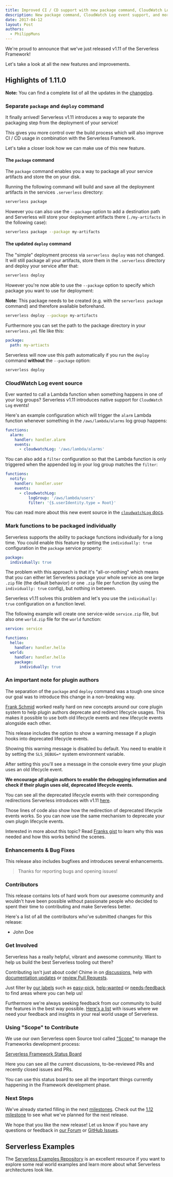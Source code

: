```yaml
---
title: Improved CI / CD support with new package command, CloudWatch Log event support with Serverless v1.11
description: New package command, CloudWatch Log event support, and more in the Serverless Framework v1.11 release.
date: 2017-04-12
layout: Post
authors:
  - PhilippMuns
---
```


We're proud to announce that we've just released v1.11 of the Serverless Framework!

Let's take a look at all the new features and improvements.

## Highlights of 1.11.0

**Note:** You can find a complete list of all the updates in the [changelog](https://github.com/serverless/serverless/blob/master/CHANGELOG.md).

### Separate `package` and `deploy` command

It finally arrived! Serverless v1.11 introduces a way to separate the packaging step from the deployment of your service!

This gives you more control over the build process which will also improve CI / CD usage in combination with the Serverless Framework.

Let's take a closer look how we can make use of this new feature.

#### The `package` command

The `package` command enables you a way to package all your service artifacts and store the on your disk.

Running the following command will build and save all the deployment artifacts in the services `.serverless` directory:

```bash
serverless package
```

However you can also use the `--package` option to add a destination path and Serverless will store your deployment artifacts there (`./my-artifacts` in the following case):

```bash
serverless package --package my-artifacts
```

#### The updated `deploy` command

The "simple" deployment process via `serverless deploy` was not changed. It will still package all your artifacts, store them in the `.serverless` directory and deploy your service after that:

```bash
serverless deploy
```

However you're now able to use the `--package` option to specify which package you want to use for deployment:

**Note:** This package needs to be created (e.g. with the `serverless package` command) and therefore available beforehand.

```bash
serverless deploy --package my-artifacts
```

Furthermore you can set the path to the package directory in your `serverless.yml` file like this:

```yml
package:
  path: my-artiacts
```

Serverless will now use this path automatically if you run the `deploy` command **without** the `--package` option:

```bash
serverless deploy
```

### CloudWatch Log event source

Ever wanted to call a Lambda function when something happens in one of your log groups? Serverless v1.11 introduces native support for `CloudWatch Log` events!

Here's an example configuration which will trigger the `alarm` Lambda function whenever something in the `/aws/lambda/alarms` log group happens:

```yml
functions:
  alarm:
    handler: handler.alarm
    events:
      - cloudwatchLog: '/aws/lambda/alarms'
```

You can also add a `filter` configuration so that the Lambda function is only triggered when the appended log in your log group matches the `filter`:

```yml
functions:
  notify:
    handler: handler.user
    events:
      - cloudwatchLog:
          logGroup: '/aws/lambda/users'
          filter: '{$.userIdentity.type = Root}'
```

You can read more about this new event source in the [`cloudwatchLog` docs](https://serverless.com/framework/docs/providers/aws/events/cloudwatch-log/).

### Mark functions to be packaged individually

Serverless supports the ability to package functions individually for a long time. You could enable this feature by setting the `individually: true` configuration in the `package` service property:

```yml
package:
  individually: true
```

The problem with this approach is that it's "all-or-nothing" which means that you can either let Serverless package your whole service as one large `.zip` file (the default behavior) or one `.zip` file per function (by using the `individually: true` config), but nothing in between.

Serverless v1.11 solves this problem and let's you use the `individually: true` configuration on a function level.

The following example will create one service-wide `service.zip` file, but also one `world.zip` file for the `world` function:

```yml
service: service

functions:
  hello:
    handler: handler.hello
  world:
    handler: handler.hello
    package:
      individually: true
```

### An important note for plugin authors

The separation of the `package` and `deploy` command was a tough one since our goal was to introduce this change in a non-breaking way.

[Frank Schmid](https://github.com/HyperBrain) worked really hard on new concepts around our core plugin system to help plugin authors deprecate and redirect lifecycle usages. This makes it possible to use both old lifecycle events and new lifecycle events alongside each other.

This release includes the option to show a warning message if a plugin hooks into deprecated lifecycle events.

Showing this warning message is disabled bu default. You need to enable it by setting the `SLS_DEBUG=*` system environment variable.

After setting this you'll see a message in the console every time your plugin uses an old lifecycle event.

**We encourage all plugin authors to enable the debugging information and check if their plugin uses old, deprecated lifecycle events.**

You can see all the deprecated lifecycle events with their corresponding redirections Serverless introduces with v1.11 [here](https://github.com/serverless/serverless/blob/f5c7f2fa13975560746c0c40cda2077ab09c7353/lib/plugins/deploy/deploy.js#L11-L16).

Those lines of code also show how the redirection of deprecated lifecycle events works. So you can now use the same mechanism to deprecate your own plugin lifecycle events.

Interested in more about this topic? Read [Franks gist](https://gist.github.com/pmuens/fb113cf21ee2d70696e4b7f31384404b) to learn why this was needed and how this works behind the scenes.

### Enhancements & Bug Fixes

This release also includes bugfixes and introduces several enhancements.

> Thanks for reporting bugs and opening issues!

### Contributors

This release contains lots of hard work from our awesome community and wouldn't have been possible without passionate people who decided to spent their time to contributing and make Serverless better.

Here's a list of all the contributors who've submitted changes for this release:

- John Doe

### Get Involved

Serverless has a really helpful, vibrant and awesome community. Want to help us build the best Serverless tooling out there?

Contributing isn't just about code! Chime in on [discussions](https://github.com/serverless/serverless/labels/stage%2Fneeds-feedback), help with [documentation updates](https://github.com/serverless/serverless/labels/kind%2Fdocs) or [review Pull Requests](https://github.com/serverless/serverless/pulls).

Just filter by [our labels](https://github.com/serverless/serverless/labels) such as [easy-pick](https://github.com/serverless/serverless/issues?q=is%3Aopen+is%3Aissue+label%3Astatus%2Feasy-pick), [help-wanted](https://github.com/serverless/serverless/issues?q=is%3Aopen+is%3Aissue+label%3Astatus%2Fhelp-wanted) or [needs-feedback](https://github.com/serverless/serverless/labels/stage%2Fneeds-feedback) to find areas where you can help us!

Furthermore we're always seeking feedback from our community to build the features in the best way possible. [Here's a list](https://github.com/serverless/serverless/labels/stage%2Fneeds-feedback) with issues where we need your feedback and insights in your real world usage of Serverless.

### Using "Scope" to Contribute

We use our own Serverless open Source tool called ["Scope"](https://github.com/serverless/scope) to manage the Frameworks development process:

[Serverless Framework Status Board](https://serverless.com/framework/status/)

Here you can see all the current discussions, to-be-reviewed PRs and recently closed issues and PRs.

You can use this status board to see all the important things currently happening in the Framework development phase.

### Next Steps

We've already started filling in the next [milestones](https://github.com/serverless/serverless/milestones). Check out the [1.12 milestone](https://github.com/serverless/serverless/milestone/27) to see what we've planned for the next release.

We hope that you like the new release! Let us know if you have any questions or feedback in [our Forum](http://forum.serverless.com/) or [GitHub Issues](https://github.com/serverless/serverless/issues).

## Serverless Examples

The [Serverless Examples Repository](https://github.com/serverless/examples) is an excellent resource if you want to explore some real world examples and learn more about what Serverless architectures look like.
